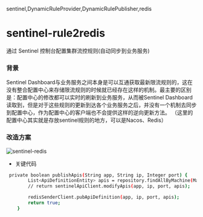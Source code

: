 sentinel,DynamicRuleProvider,DynamicRulePublisher,redis

# sentinel-rule2redis
通过 Sentinel 控制台配置集群流控规则(自动同步到业务服务)

### 背景
Sentinel Dashboard与业务服务之间本身是可以互通获取最新限流规则的，这在没有整合配置中心来存储限流规则的时候就已经存在这样的机制。最主要的区别是：配置中心的修改都可以实时的刷新到业务服务，从而被Sentinel Dashboard读取到，但是对于这些规则的更新到达各个业务服务之后，并没有一个机制去同步到配置中心，作为配置中心的客户端也不会提供这样的逆向更新方法。
（这里的配置中心其实就是存放sentinel规则的地方，可以是Nacos、Redis）

### 改造方案
![sentinel-redis](https://user-images.githubusercontent.com/5134790/148348074-cb0c7be6-6e11-4c09-9d3e-34093a5e2866.png)

* 关键代码
```bash
 private boolean publishApis(String app, String ip, Integer port) {
        List<ApiDefinitionEntity> apis = repository.findAllByMachine(MachineInfo.of(app, ip, port));
        // return sentinelApiClient.modifyApis(app, ip, port, apis);

        redisSenderClient.pubApiDefinition(app, ip, port, apis);
        return true;
    }
```
